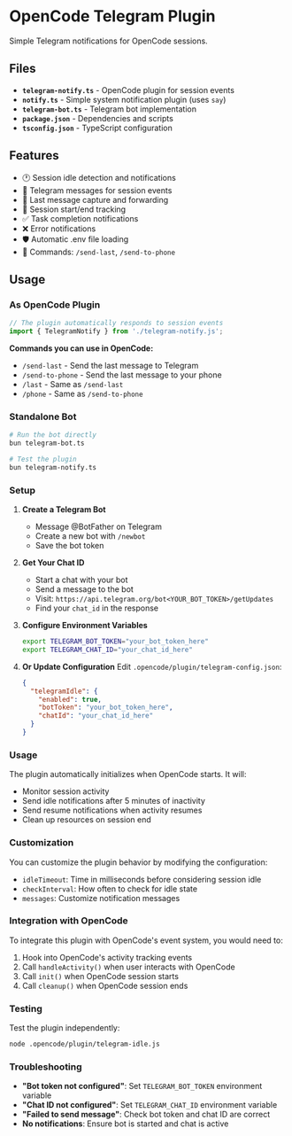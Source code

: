 # OpenCode Telegram Plugin

Simple Telegram notifications for OpenCode sessions.

## Files

- **`telegram-notify.ts`** - OpenCode plugin for session events
- **`notify.ts`** - Simple system notification plugin (uses `say`)
- **`telegram-bot.ts`** - Telegram bot implementation
- **`package.json`** - Dependencies and scripts
- **`tsconfig.json`** - TypeScript configuration

## Features

- 🕐 Session idle detection and notifications
- 📱 Telegram messages for session events
- 📝 Last message capture and forwarding
- 🚀 Session start/end tracking
- ✅ Task completion notifications
- ❌ Error notifications
- 🛡️ Automatic .env file loading
- 💬 Commands: `/send-last`, `/send-to-phone`

## Usage

### As OpenCode Plugin

```javascript
// The plugin automatically responds to session events
import { TelegramNotify } from './telegram-notify.js';
```

**Commands you can use in OpenCode:**

- `/send-last` - Send the last message to Telegram
- `/send-to-phone` - Send the last message to your phone
- `/last` - Same as `/send-last`
- `/phone` - Same as `/send-to-phone`

### Standalone Bot

```bash
# Run the bot directly
bun telegram-bot.ts

# Test the plugin
bun telegram-notify.ts
```

### Setup

1. **Create a Telegram Bot**
   - Message @BotFather on Telegram
   - Create a new bot with `/newbot`
   - Save the bot token

2. **Get Your Chat ID**
   - Start a chat with your bot
   - Send a message to the bot
   - Visit: `https://api.telegram.org/bot<YOUR_BOT_TOKEN>/getUpdates`
   - Find your `chat_id` in the response

3. **Configure Environment Variables**

   ```bash
   export TELEGRAM_BOT_TOKEN="your_bot_token_here"
   export TELEGRAM_CHAT_ID="your_chat_id_here"
   ```

4. **Or Update Configuration**
   Edit `.opencode/plugin/telegram-config.json`:
   ```json
   {
     "telegramIdle": {
       "enabled": true,
       "botToken": "your_bot_token_here",
       "chatId": "your_chat_id_here"
     }
   }
   ```

### Usage

The plugin automatically initializes when OpenCode starts. It will:

- Monitor session activity
- Send idle notifications after 5 minutes of inactivity
- Send resume notifications when activity resumes
- Clean up resources on session end

### Customization

You can customize the plugin behavior by modifying the configuration:

- `idleTimeout`: Time in milliseconds before considering session idle
- `checkInterval`: How often to check for idle state
- `messages`: Customize notification messages

### Integration with OpenCode

To integrate this plugin with OpenCode's event system, you would need to:

1. Hook into OpenCode's activity tracking events
2. Call `handleActivity()` when user interacts with OpenCode
3. Call `init()` when OpenCode session starts
4. Call `cleanup()` when OpenCode session ends

### Testing

Test the plugin independently:

```bash
node .opencode/plugin/telegram-idle.js
```

### Troubleshooting

- **"Bot token not configured"**: Set `TELEGRAM_BOT_TOKEN` environment variable
- **"Chat ID not configured"**: Set `TELEGRAM_CHAT_ID` environment variable
- **"Failed to send message"**: Check bot token and chat ID are correct
- **No notifications**: Ensure bot is started and chat is active
